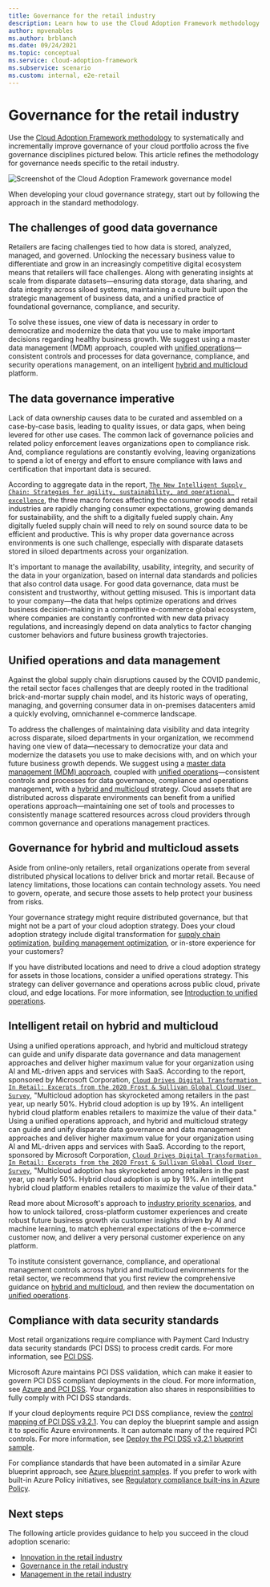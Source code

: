 ```yaml
---
title: Governance for the retail industry
description: Learn how to use the Cloud Adoption Framework methodology to improve governance of your cloud portfolio for the retail industry.
author: mpvenables
ms.author: brblanch
ms.date: 09/24/2021
ms.topic: conceptual
ms.service: cloud-adoption-framework
ms.subservice: scenario
ms.custom: internal, e2e-retail
---
```


# Governance for the retail industry

Use the [Cloud Adoption Framework methodology](../../govern/index.md) to systematically and incrementally improve governance of your cloud portfolio across the five governance disciplines pictured below. This article refines the methodology for governance needs specific to the retail industry.

![Screenshot of the Cloud Adoption Framework governance model](../../_images/operational-transformation-govern-large.png)

When developing your cloud governance strategy, start out by following the approach in the standard methodology.

## The challenges of good data governance

Retailers are facing challenges tied to how data is stored, analyzed, managed, and governed. Unlocking the necessary business value to differentiate and grow in an increasingly competitive digital ecosystem means that retailers will face challenges. Along with generating insights at scale from disparate datasets—ensuring data storage, data sharing, and data integrity across siloed systems, maintaining a culture built upon the strategic management of business data, and a unified practice of foundational governance, compliance, and security.

To solve these issues, one view of data is necessary in order to democratize and modernize the data that you use to make important decisions regarding healthy business growth. We suggest using a master data management (MDM) approach, coupled with [unified operations](../../scenarios/hybrid/unified-operations.md)—consistent controls and processes for data governance, compliance, and security operations management, on an intelligent [hybrid and multicloud](../../scenarios/hybrid/index.md) platform.  

## The data governance imperative

Lack of data ownership causes data to be curated and assembled on a case-by-case basis, leading to quality issues, or data gaps, when being levered for other use cases. The common lack of governance policies and related policy enforcement leaves organizations open to compliance risk. And, compliance regulations are constantly evolving, leaving organizations to spend a lot of energy and effort to ensure compliance with laws and certification that important data is secured.

According to aggregate data in the report, [`The New Intelligent Supply Chain: Strategies for agility, sustainability, and operational excellence`](https://clouddamcdnprodep.azureedge.net/gdc/gdcSP3mu5/original?ocid=eml_pg213712_gdc_comm_dt&mkt_tok=MTU3LUdRRS0zODIAAAF_tG7MLPUdet-mYf1Y1PD9PfDE134zkWJLqww_-UsO6Qvccaups4t-fFzNFFq3iufQVu2EkvPbeFwvepmGnxOpEAU22nXVpMvygIexrERAEFImtF-gZPCkLg), the three macro forces affecting the consumer goods and retail industries are rapidly changing consumer expectations, growing demands for sustainability, and the shift to a digitally fueled supply chain. Any digitally fueled supply chain will need to rely on sound source data to be efficient and productive. This is why proper data governance across environments is one such challenge, especially with disparate datasets stored in siloed departments across your organization.

It's important to manage the availability, usability, integrity, and security of the data in your organization, based on internal data standards and policies that also control data usage. For good data governance, data must be consistent and trustworthy, without getting misused. This is important data to your company—the data that helps optimize operations and drives business decision-making in a competitive e-commerce global ecosystem, where companies are constantly confronted with new data privacy regulations, and increasingly depend on data analytics to factor changing customer behaviors and future business growth trajectories.

## Unified operations and data management

Against the global supply chain disruptions caused by the COVID pandemic, the retail sector faces challenges that are deeply rooted in the traditional brick-and-mortar supply chain model, and its historic ways of operating, managing, and governing consumer data in on-premises datacenters amid a quickly evolving, omnichannel e-commerce landscape.

To address the challenges of maintaining data visibility and data integrity across disparate, siloed departments in your organization, we recommend having one view of data—necessary to democratize your data and modernize the datasets you use to make decisions with, and on which your future business growth depends. We suggest using a [master data management (MDM) approach](../../industry/retail/industry-priority-scenarios.md), coupled with [unified operations](../../scenarios/hybrid/unified-operations.md)—consistent controls and processes for data governance, compliance and operations management, with a [hybrid and multicloud](../../scenarios/hybrid/index.md) strategy. Cloud assets that are distributed across disparate environments can benefit from a unified operations approach—maintaining one set of tools and processes to consistently manage scattered resources across cloud providers through common governance and operations management practices.

## Governance for hybrid and multicloud assets

Aside from online-only retailers, retail organizations operate from several distributed physical locations to deliver brick and mortar retail. Because of latency limitations, those locations can contain technology assets. You need to govern, operate, and secure those assets to help protect your business from risks.

Your governance strategy might require distributed governance, but that might not be a part of your cloud adoption strategy. Does your cloud adoption strategy include digital transformation for [supply chain optimization](./retail-supply-chain-optimization.md), [building management optimization](./retail-building-management-optimization.md), or in-store experience for your customers?

If you have distributed locations and need to drive a cloud adoption strategy for assets in those locations, consider a unified operations strategy. This strategy can deliver governance and operations across public cloud, private cloud, and edge locations. For more information, see [Introduction to unified operations](../../scenarios/hybrid/unified-operations.md).

## Intelligent retail on hybrid and multicloud

Using a unified operations approach, and hybrid and multicloud strategy can guide and unify disparate data governance and data management approaches and deliver higher maximum value for your organization using AI and ML-driven apps and services with SaaS. According to the report, sponsored by Microsoft Corporation, [`Cloud Drives Digital Transformation In Retail: Excerpts from the 2020 Frost & Sullivan Global Cloud User Survey`](https://store.frost.com/cloud-drives-digital-transformation-in-retail.html), "Multicloud adoption has skyrocketed among retailers in the past year, up nearly 50%. Hybrid cloud adoption is up by 19%. An intelligent hybrid cloud platform enables retailers to maximize the value of their data."
Using a unified operations approach, and hybrid and multicloud strategy can guide and unify disparate data governance and data management approaches and deliver higher maximum value for your organization using AI and ML-driven apps and services with SaaS. According to the report, sponsored by Microsoft Corporation, [`Cloud Drives Digital Transformation In Retail: Excerpts from the 2020 Frost & Sullivan Global Cloud User Survey`](https://store.frost.com/cloud-drives-digital-transformation-in-retail.html), "Multicloud adoption has skyrocketed among retailers in the past year, up nearly 50%. Hybrid cloud adoption is up by 19%. An intelligent hybrid cloud platform enables retailers to maximize the value of their data."

Read more about Microsoft's approach to [industry priority scenarios](../../industry/retail/industry-priority-scenarios.md), and how to unlock tailored, cross-platform customer experiences and create robust future business growth via customer insights driven by AI and machine learning, to match ephemeral expectations of the e-commerce customer now, and deliver a very personal customer experience on any platform.

To institute consistent governance, compliance, and operational management controls across hybrid and multicloud environments for the retail sector, we recommend that you first review the comprehensive guidance on [hybrid and multicloud](../../scenarios/hybrid/index.md), and then review the documentation on [unified operations](../../scenarios/hybrid/unified-operations.md).

## Compliance with data security standards

Most retail organizations require compliance with Payment Card Industry data security standards (PCI DSS) to process credit cards. For more information, see [PCI DSS](/azure/compliance/offerings/offering-pci-dss).

Microsoft Azure maintains PCI DSS validation, which can make it easier to govern PCI DSS compliant deployments in the cloud. For more information, see [Azure and PCI DSS](/azure/compliance/offerings/offering-pci-dss#azure-and-pci-dss). Your organization also shares in responsibilities to fully comply with PCI DSS standards.

If your cloud deployments require PCI DSS compliance, review the [control mapping of PCI DSS v3.2.1](/azure/governance/blueprints/samples/pci-dss-3.2.1/control-mapping). You can deploy the blueprint sample and assign it to specific Azure environments. It can automate many of the required PCI controls. For more information, see [Deploy the PCI DSS v3.2.1 blueprint sample](/azure/governance/blueprints/samples/pci-dss-3.2.1/deploy).

For compliance standards that have been automated in a similar Azure blueprint approach, see [Azure blueprint samples](/azure/governance/blueprints/samples/). If you prefer to work with built-in Azure Policy initiatives, see [Regulatory compliance built-ins in Azure Policy](/azure/governance/policy/samples/iso-27001).

## Next steps

The following article provides guidance to help you succeed in the cloud adoption scenario:

- [Innovation in the retail industry](./innovate.md)
- [Governance in the retail industry](./govern.md)
- [Management in the retail industry](./manage.md)
